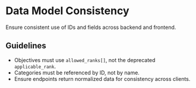 # Data Model Consistency

Ensure consistent use of IDs and fields across backend and frontend.

## Guidelines

- Objectives must use `allowed_ranks[]`, not the deprecated `applicable_rank`.
- Categories must be referenced by ID, not by name.
- Ensure endpoints return normalized data for consistency across clients.
